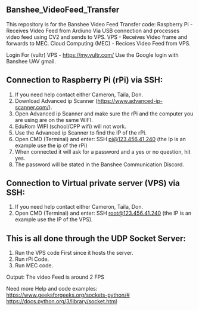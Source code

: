 ## Banshee_VideoFeed_Transfer
This repository is for the Banshee Video Feed Transfer code:
Raspberry Pi - Receives Video Feed from Ardiuno Via USB connection and processes video feed using CV2 and sends to VPS.
VPS - Receives Video frame and forwards to MEC.
Cloud Computing (MEC) - Recices Video Feed from VPS.


Login For (vultr) VPS - https://my.vultr.com/    Use the Google login with Banshee UAV gmail.

## Connection to Raspberry Pi (rPi) via SSH:
1.  If you need help contact either Cameron, Taila, Don.
2.  Download Advanced ip Scanner (https://www.advanced-ip-scanner.com/).
3.  Open Advanced ip Scanner and make sure the rPi and the computer you are using are on the same WIFI.
4.  EduRom WIFI (school/CPP wifi) will not work.
5.  Use the Advanced ip Scanner to find the IP of the rPi.
6.  Open CMD (Terminal) and enter: SSH pi@123.456.41.240 (the Ip is an example use the ip of the rPi)
7.  When connected it will ask for a password and a yes or no question, hit yes.
8.  The password will be stated in the Banshee Communication Discord.
##
##


## Connection to Virtual private server (VPS) via SSH:
1.  If you need help contact either Cameron, Taila, Don.
2.  Open CMD (Terminal) and enter: SSH root@123.456.41.240 (the IP is an example use the IP of the VPS).
##
##



## This is all done through the UDP Socket Server:
1.  Run the VPS code First since it hosts  the server.
2.  Run rPi Code.
3.  Run MEC code. 

Output:
  The video Feed is around 2 FPS

Need more Help and code examples:
https://www.geeksforgeeks.org/sockets-python/#
https://docs.python.org/3/library/socket.html
